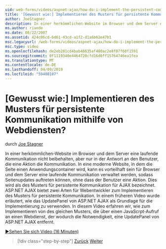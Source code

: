 ```yaml
---
uid: web-forms/videos/aspnet-ajax/how-do-i-implement-the-persistent-communications-pattern-using-web-services
title: '[Gewusst wie:] Implementieren des Musters für persistente Kommunikation mithilfe von Webdiensten? | Microsoft-Dokumentation'
author: JoeStagner
description: In einer herkömmlichen-Website im Browser und dem Server eine laufende Kommunikation nicht beibehalten, jedoch nur in der Antwort an den Benutzer, die Durchführung einer Aktion findet die Kommunikation...
ms.author: riande
ms.date: 08/22/2007
ms.assetid: 424c06cd-6d61-43cd-a1f2-d1a6b62e47b1
msc.legacyurl: /web-forms/videos/aspnet-ajax/how-do-i-implement-the-persistent-communications-pattern-using-web-services
msc.type: video
ms.openlocfilehash: de2eb281cd4bab46635af480ac2e8f07f60f1591
ms.sourcegitcommit: 0f1119340e4464720cfd16d0ff15764746ea1fea
ms.translationtype: MT
ms.contentlocale: de-DE
ms.lasthandoff: 04/09/2019
ms.locfileid: "59408107"
---
```

# <a name="how-do-i-implement-the-persistent-communications-pattern-using-web-services"></a>[Gewusst wie:] Implementieren des Musters für persistente Kommunikation mithilfe von Webdiensten?

durch [Joe Stagner](https://github.com/JoeStagner)

In einer herkömmlichen-Website im Browser und dem Server eine laufende Kommunikation nicht beibehalten, aber nur in der Antwort an den Benutzer, die eine Aktion die Kommunikation. In eine moderne Website, in dem die Seite einen Anwendungscontainer wird, kann es vorteilhaft sein für Browser und dem Server eine laufende Kommunikation verwaltet werden, sodass Seitenupdates auftreten können, ohne dass der Benutzer eine Aktion. Dies wird als des Musters für persistente Kommunikation für AJAX bezeichnet. ASP.NET AJAX bietet zwei Arten für Webentwickler zum Implementieren des Musters für persistente Kommunikation. In einem früheren Video wurde erläutert, wie das UpdatePanel von ASP.NET AJAX als Grundlage für die Implementierung zu verwenden. In diesem Video erfahren wir, wie zum Implementieren von des gleichen Musters, die über einen JavaScrpt-Aufruf an einen Webdienst, der wodurch die Notwendigkeit, eine UpdatePanel von ASP.NET AJAX entfernt.

[&#9654;Sehen Sie sich Video (16 Minuten)](https://channel9.msdn.com/Blogs/ASP-NET-Site-Videos/how-do-i-implement-the-persistent-communications-pattern-using-web-services)

> [!div class="step-by-step"]
> [Zurück](how-do-i-localize-an-aspnet-ajax-application.md)
> [Weiter](how-do-i-trigger-an-updatepanel-refresh-from-a-dropdownlist-control.md)
